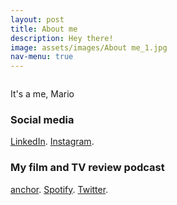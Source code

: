 ```yaml
---
layout: post
title: About me
description: Hey there!
image: assets/images/About me_1.jpg
nav-menu: true
---
```


<span class="image fit"><img src="assets/About me_1.jpg" alt="" /></span>
<div class="box alt">

It's a me, Mario

<p><h3>Social media</h3>
<a href="https://www.linkedin.com/in/annabelletxp/">LinkedIn</a>.
<a href="https://www.instagram.com/bellethefreeelf/">Instagram</a>.</p>

<p><h3>My film and TV review podcast</h3>
<a href="https://anchor.fm/tteokshow">anchor</a>.
<a href="https://open.spotify.com/show/2Jobj5yU9GO76OsrQivkII?si=o0ZaXe70RImBSWiES_a5Yw">Spotify</a>.
<a href="https://twitter.com/TteokShow">Twitter</a>.
</p>